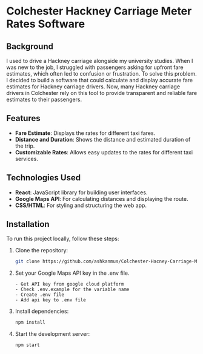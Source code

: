 # Colchester Hackney Carriage Meter Rates Software

## Background

I used to drive a Hackney carriage alongside my university studies. 
When I was new to the job, I struggled with passengers asking for upfront fare estimates, which often led to confusion or frustration. To solve this problem.
I decided to build a software that could calculate and display accurate fare estimates for Hackney carriage drivers. 
Now, many Hackney carriage drivers in Colchester rely on this tool to provide transparent and reliable fare estimates to their passengers.

## Features

- **Fare Estimate**: Displays the rates for different taxi fares.
- **Distance and Duration**: Shows the distance and estimated duration of the trip.
- **Customizable Rates**: Allows easy updates to the rates for different taxi services.

## Technologies Used

- **React**: JavaScript library for building user interfaces.
- **Google Maps API**: For calculating distances and displaying the route.
- **CSS/HTML**: For styling and structuring the web app.

## Installation

To run this project locally, follow these steps:

1. Clone the repository:
   ```bash
   git clone https://github.com/ashkanmus/Colchester-Hacney-Carriage-Meter-Rates-Software.git

2. Set your Google Maps API key in the .env file.
   ```
   - Get API key from google cloud platform
   - Check .env.example for the variable name
   - Create .env file
   - Add api key to .env file
   ```
3. Install dependencies:
   ```bash
   npm install
   ```

4. Start the development server:
   ```bash
   npm start
   ```
